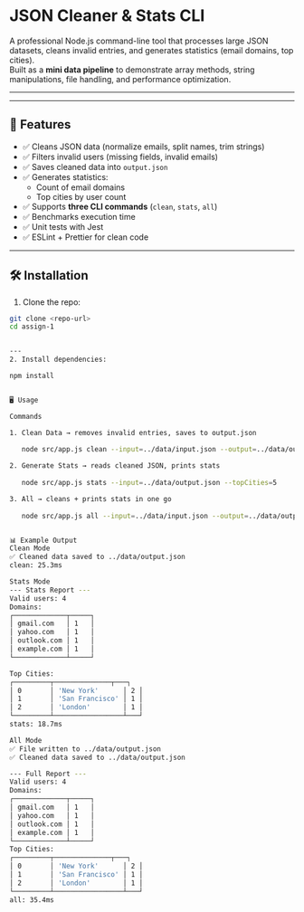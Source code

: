 # JSON Cleaner & Stats CLI

A professional Node.js command-line tool that processes large JSON datasets, cleans invalid entries, and generates statistics (email domains, top cities).  
Built as a **mini data pipeline** to demonstrate array methods, string manipulations, file handling, and performance optimization.

---







---

## 🚀 Features
- ✅ Cleans JSON data (normalize emails, split names, trim strings)  
- ✅ Filters invalid users (missing fields, invalid emails)  
- ✅ Saves cleaned data into `output.json`  
- ✅ Generates statistics:
  - Count of email domains
  - Top cities by user count
- ✅ Supports **three CLI commands** (`clean`, `stats`, `all`)
- ✅ Benchmarks execution time
- ✅ Unit tests with Jest
- ✅ ESLint + Prettier for clean code

---

## 🛠 Installation

1. Clone the repo:
```bash
git clone <repo-url>
cd assign-1


---
2. Install dependencies:

npm install


🖥️ Usage

Commands

1. Clean Data → removes invalid entries, saves to output.json
  
   node src/app.js clean --input=../data/input.json --output=../data/output.json

2. Generate Stats → reads cleaned JSON, prints stats
   
   node src/app.js stats --input=../data/output.json --topCities=5

3. All → cleans + prints stats in one go
  
   node src/app.js all --input=../data/input.json --output=../data/output.json --topCities=5


📊 Example Output
Clean Mode
✅ Cleaned data saved to ../data/output.json
clean: 25.3ms

Stats Mode
--- Stats Report ---
Valid users: 4
Domains:
┌─────────────┬─────┐
│ gmail.com   │ 1   │
│ yahoo.com   │ 1   │
│ outlook.com │ 1   │
│ example.com │ 1   │
└─────────────┴─────┘

Top Cities:
┌─────────┬──────────────┬───┐
│ 0       │ 'New York'      │ 2 │
│ 1       │ 'San Francisco' │ 1 │
│ 2       │ 'London'        │ 1 │
└─────────┴─────────────────┴───┘
stats: 18.7ms

All Mode
✅ File written to ../data/output.json
✅ Cleaned data saved to ../data/output.json

--- Full Report ---
Valid users: 4
Domains:
┌─────────────┬─────┐
│ gmail.com   │ 1   │
│ yahoo.com   │ 1   │
│ outlook.com │ 1   │
│ example.com │ 1   │
└─────────────┴─────┘
Top Cities:
┌─────────┬──────────────┬───┐
│ 0       │ 'New York'      │ 2 │
│ 1       │ 'San Francisco' │ 1 │
│ 2       │ 'London'        │ 1 │
└─────────┴─────────────────┴───┘
all: 35.4ms
